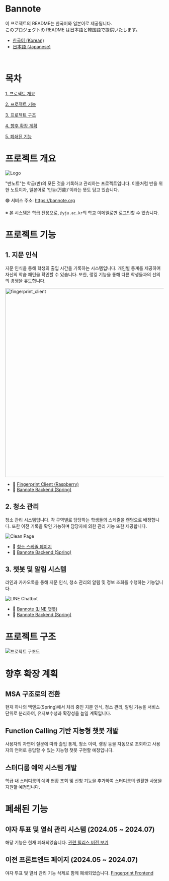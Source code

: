 # Bannote

이 프로젝트의 README는 한국어와 일본어로 제공됩니다.
<br>
このプロジェクトの README は日本語と韓国語で提供いたします。

- [한국어 (Korean)](README_ko.md)
- [日本語 (Japanese)](README.md)

<br>

# 목차

[1. 프로젝트 개요](#프로젝트-개요)

[2. 프로젝트 기능](#프로젝트-기능)

[3. 프로젝트 구조](#프로젝트-구조)

[4. 향후 확장 계획](#향후-확장-계획)

[5. 폐쇄된 기능](#폐쇄된-기능)

# 프로젝트 개요

![Logo](assets/LOGO.png)

"반노트"는 학급(반)의 모든 것을 기록하고 관리하는 프로젝트입니다.
이름처럼 반을 위한 노트이자, 일본어로 '만능(万能)'이라는 뜻도 담고 있습니다.

🟢 서비스 주소: https://bannote.org

※ 본 시스템은 학급 전용으로, `@yju.ac.kr`의 학교 이메일로만 로그인할 수 있습니다.

# 프로젝트 기능

## 1. 지문 인식

지문 인식을 통해 학생의 출입 시간을 기록하는 시스템입니다.
개인별 통계를 제공하여 자신의 학습 패턴을 확인할 수 있습니다.
또한, 랭킹 기능을 통해 다른 학생들과의 선의의 경쟁을 유도합니다.

<img src="assets/ko/fingerprint_client.png" alt="fingerprint_client" width="600px">

- 🔗 [Fingerprint Client (Raspberry)](https://github.com/Bannote/Fingerprint-client)
- 🔗 [Bannote Backend (Spring)](https://github.com/kyumin1227/Fingerprint_Backend)

## 2. 청소 관리

청소 관리 시스템입니다. 각 구역별로 담당하는 학생들의 스케줄을 랜덤으로 배정합니다.
또한 이전 기록을 확인 가능하며 담당자에 의한 관리 기능 또한 제공합니다.

![Clean Page](assets/ko/clean_page.png)

- 🔗 [청소 스케줄 페이지](https://bannote.org/src/pages/clean/clean.html)
- 🔗 [Bannote Backend (Spring)](https://github.com/kyumin1227/Fingerprint_Backend)

## 3. 챗봇 및 알림 시스템

라인과 카카오톡을 통해 지문 인식, 청소 관리의 알림 및 정보 조회를 수행하는 기능입니다.

![LINE Chatbot](assets/ko/line_chatbot.png)

- 🔗 [Bannote (LINE 챗봇)](https://line.me/R/ti/p/@157fxsqo)
- 🔗 [Bannote Backend (Spring)](https://github.com/kyumin1227/Fingerprint_Backend)

# 프로젝트 구조

![프로젝트 구조도](assets/architecture-overview_ko.png)

# 향후 확장 계획

## **MSA 구조로의 전환**

현재 하나의 백엔드(Spring)에서 처리 중인 지문 인식, 청소 관리, 알림 기능을 서비스 단위로 분리하여, 유지보수성과 확장성을 높일 계획입니다.

## **Function Calling 기반 지능형 챗봇 개발**

사용자의 자연어 질문에 따라 출입 통계, 청소 이력, 랭킹 등을 자동으로 조회하고 사용자의 언어로 응답할 수 있는 지능형 챗봇 구현할 예정입니다.

## **스터디룸 예약 시스템 개발**

학급 내 스터디룸의 예약 현황 조회 및 신청 기능을 추가하여 스터디룸의 원활한 사용을 지원할 예정입니다.

# 폐쇄된 기능

## 야자 투표 및 열쇠 관리 시스템 (2024.05 ~ 2024.07)

해당 기능은 현재 폐쇄되었습니다.
[관련 릴리스 버전 보기](https://github.com/kyumin1227/Fingerprint_Backend/releases/tag/alpha)

## 이전 프론트엔드 페이지 (2024.05 ~ 2024.07)

야자 투표 및 열쇠 관리 기능 삭제로 함께 폐쇄되었습니다.
[Fingerprint Frontend](https://github.com/kyumin1227/Fingerprint_Frontend)
